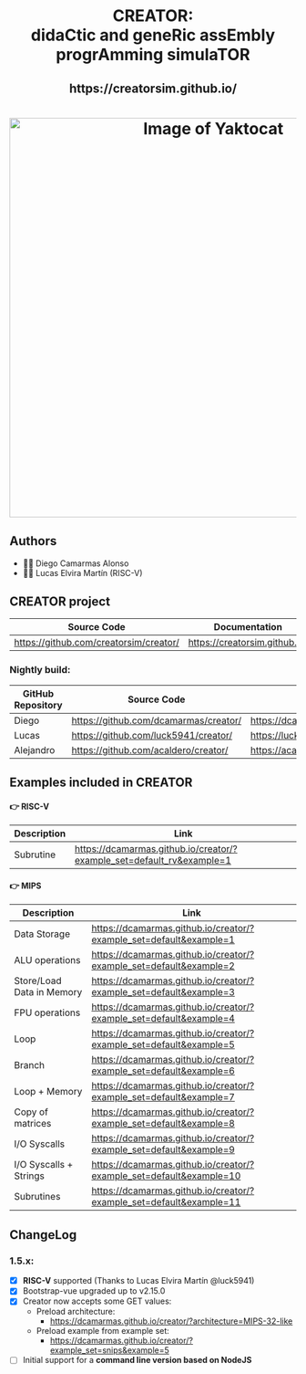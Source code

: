 
<html>
 <h1 align="center">CREATOR: <br>didaCtic and geneRic assEmbly progrAmming simulaTOR</h1>
 <h2 align="center"> https://creatorsim.github.io/ </h2>
 <h1 align="center"><img alt="Image of Yaktocat" width="700vw" src="https://creatorsim.github.io/images/user_mode/execute_program.PNG"></h1>
</html>

## Authors
* :technologist: Diego Camarmas Alonso
* :technologist: Lucas Elvira Martín (RISC-V)


## CREATOR project
 
| Source Code                             | Documentation                  | Creator                                | 
|-----------------------------------------|--------------------------------|----------------------------------------| 
| https://github.com/creatorsim/creator/  |  https://creatorsim.github.io/ |  https://creatorsim.github.io/creator/ | 

### Nightly build:

| GitHub Repository | Source Code                     | Creator                                | 
|-------------------|-----------------------------------------|----------------------------------------| 
| Diego             | https://github.com/dcamarmas/creator/   |  https://dcamarmas.github.io/creator/  | 
| Lucas             | https://github.com/luck5941/creator/    |  https://luck5941.github.io/creator/   | 
| Alejandro         | https://github.com/acaldero/creator/    |  https://acaldero.github.io/creator/   | 


## Examples included in CREATOR

#### :point_right:	 RISC-V

| Description                | Link                                                                  |
|----------------------------|-----------------------------------------------------------------------| 
| Subrutine                  | https://dcamarmas.github.io/creator/?example_set=default_rv&example=1 |

#### :point_right:	 MIPS

| Description                | Link                                                                |
|----------------------------|---------------------------------------------------------------------|
| Data Storage               | https://dcamarmas.github.io/creator/?example_set=default&example=1  |
| ALU operations             | https://dcamarmas.github.io/creator/?example_set=default&example=2  |
| Store/Load Data in Memory  | https://dcamarmas.github.io/creator/?example_set=default&example=3  |
| FPU operations             | https://dcamarmas.github.io/creator/?example_set=default&example=4  |
| Loop                       | https://dcamarmas.github.io/creator/?example_set=default&example=5  |
| Branch                     | https://dcamarmas.github.io/creator/?example_set=default&example=6  |
| Loop + Memory              | https://dcamarmas.github.io/creator/?example_set=default&example=7  |
| Copy of matrices           | https://dcamarmas.github.io/creator/?example_set=default&example=8  |
| I/O Syscalls               | https://dcamarmas.github.io/creator/?example_set=default&example=9  |
| I/O Syscalls + Strings     | https://dcamarmas.github.io/creator/?example_set=default&example=10 |
| Subrutines                 | https://dcamarmas.github.io/creator/?example_set=default&example=11 |

    
## ChangeLog

### 1.5.x:
- [x] **RISC-V** supported (Thanks to Lucas Elvira Martín @luck5941)
- [x] Bootstrap-vue upgraded up to v2.15.0
- [x] Creator now accepts some GET values:
     * Preload architecture:
       * https://dcamarmas.github.io/creator/?architecture=MIPS-32-like
     * Preload example from example set:
       * https://dcamarmas.github.io/creator/?example_set=snips&example=5
- [ ] Initial support for a **command line version based on NodeJS**
